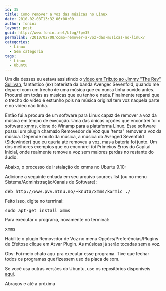```yaml
---
id: 35
title: Como remover a voz das músicas no Linux
date: 2010-02-08T13:32:06+00:00
author: fonini
layout: post
guid: http://www.fonini.net/blog/?p=35
permalink: /2010/02/08/como-remover-a-voz-das-musicas-no-linux/
categories:
  - Linux
  - Sem categoria
tags:
  - Linux
  - Ubuntu
---
```

Um dia desses eu estava assistindo o <a href="http://vimeo.com/8777801" rel="externo">vídeo em Tributo ao Jimmy "The Rev" Sullivan</a>, fantástico (ex) baterista da banda Avenged Sevenfold, quando me deparei com um trecho de uma música que eu nunca tinha ouvido antes. Procurei em todas as músicas que eu tenho e nada. Finalmente reparei que o trecho do vídeo é estranho pois na música original tem voz naquela parte e no vídeo não tinha.

Então fui a procura de um software para Linux capaz de remover a voz da música em tempo de execução. Uma das únicas opções que encontrei foi o software [xmms](http://xxms.org), clone do Winamp para a plataforma Linux. Esse software possui um plugin chamado Removedor de Voz que "tenta" remover a voz da música. Depende muito da música, a música do Avenged Sevenfold (Sidewinder) que eu queria até removeu a voz, mas a bateria foi junto. Um dos melhores exemplos que eu encontrei foi Primeiros Erros do Capital Inicial, onde realmente remove a voz sem maiores perdas no restante do áudio.

Abaixo, o processo de instalação do xmms no Ubuntu 9.10:

Adicione a seguinte entrada em seu arquivo sources.list (ou no menu Sistema/Administração/Canais de Software):

<pre>deb http://www.pvv.ntnu.no/~knuta/xmms/karmic ./</pre>

Feito isso, digite no terminal:

<pre id="terminal" user="fonini" computer="valhalla">sudo apt-get install xmms</pre>

Para executar o programa, novamente no terminal:

<pre id="terminal" user="fonini" computer="valhalla">xmms</pre>

Habilite o plugin Removedor de Voz no menu Opções/Preferências/Plugins de Efeitose clique em Ativar Plugin. As músicas já serão tocadas sem a voz.

Obs: Foi meio chato aqui pra executar esse programa. Tive que fechar todos os programas que fizessem uso da placa de som.
  
Se você usa outras versões do Ubuntu, use os repositórios disponíveis <a href="http://www.pvv.ntnu.no/~knuta/xmms/" rel="externo">aqui</a>.

Abraços e até a próxima